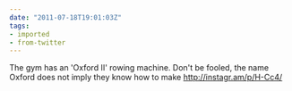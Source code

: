 ```yaml
---
date: "2011-07-18T19:01:03Z"
tags:
- imported
- from-twitter
---
```

The gym has an 'Oxford II' rowing machine. Don't be fooled, the name Oxford does not imply they know how to make  http://instagr.am/p/H-Cc4/
